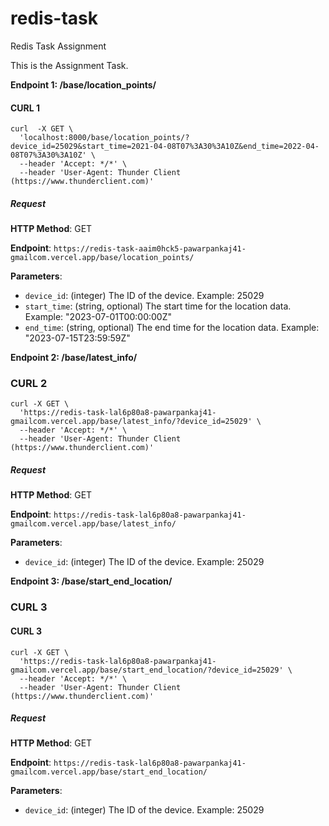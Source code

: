 # redis-task
Redis Task Assignment


This is the Assignment Task.

**Endpoint 1: /base/location_points/**

#### CURL 1

```
curl  -X GET \
  'localhost:8000/base/location_points/?device_id=25029&start_time=2021-04-08T07%3A30%3A10Z&end_time=2022-04-08T07%3A30%3A10Z' \
  --header 'Accept: */*' \
  --header 'User-Agent: Thunder Client (https://www.thunderclient.com)'
```

##### Request

**HTTP Method**: GET

**Endpoint**: `https://redis-task-aaim0hck5-pawarpankaj41-gmailcom.vercel.app/base/location_points/`

**Parameters**:
- `device_id`: (integer) The ID of the device. Example: 25029
- `start_time`: (string, optional) The start time for the location data. Example: "2023-07-01T00:00:00Z"
- `end_time`: (string, optional) The end time for the location data. Example: "2023-07-15T23:59:59Z"




**Endpoint 2: /base/latest_info/**


### CURL 2


```
curl -X GET \
  'https://redis-task-lal6p80a8-pawarpankaj41-gmailcom.vercel.app/base/latest_info/?device_id=25029' \
  --header 'Accept: */*' \
  --header 'User-Agent: Thunder Client (https://www.thunderclient.com)'
```

##### Request

**HTTP Method**: GET

**Endpoint**: `https://redis-task-lal6p80a8-pawarpankaj41-gmailcom.vercel.app/base/latest_info/`

**Parameters**:
- `device_id`: (integer) The ID of the device. Example: 25029




**Endpoint 3: /base/start_end_location/**


### CURL 3


#### CURL 3

```
curl -X GET \
  'https://redis-task-lal6p80a8-pawarpankaj41-gmailcom.vercel.app/base/start_end_location/?device_id=25029' \
  --header 'Accept: */*' \
  --header 'User-Agent: Thunder Client (https://www.thunderclient.com)'
```

##### Request

**HTTP Method**: GET

**Endpoint**: `https://redis-task-lal6p80a8-pawarpankaj41-gmailcom.vercel.app/base/start_end_location/`

**Parameters**:
- `device_id`: (integer) The ID of the device. Example: 25029


